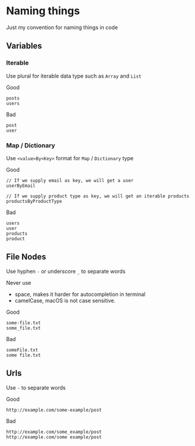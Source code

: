 # Naming things
Just my convention for naming things in code


## Variables

### Iterable
Use plural for iterable data type such as `Array` and `List`

Good
```
posts
users
```

Bad
```
post
user
```

### Map / Dictionary
Use `<value>By<Key>` format for `Map` / `Dictionary` type

Good
```
// If we supply email as key, we will get a user
userByEmail

// If we supply product type as key, we will get an iterable products
productsByProductType
```

Bad
```
users
user
products
product
```

## File Nodes
Use hyphen `-` or underscore `_` to separate words

Never use
- space, makes it harder for autocompletion in terminal
- camelCase, macOS is not case sensitive.

Good
```
some-file.txt
some_file.txt
```

Bad

```
someFile.txt
some file.txt
```


## Urls
Use `-` to separate words

Good

```
http://example.com/some-example/post
```

Bad

```
http://example.com/some_example/post
http://example.com/some example/post
```

